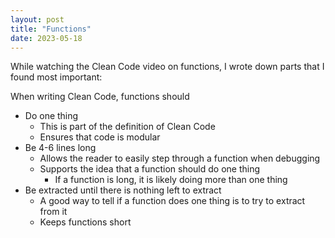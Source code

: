 ```yaml
---
layout: post
title: "Functions"
date: 2023-05-18
---
```


While watching the Clean Code video on functions, I wrote down parts that I found most important:

When writing Clean Code, functions should
* Do one thing
  * This is part of the definition of Clean Code
  * Ensures that code is modular
* Be 4-6 lines long
  * Allows the reader to easily step through a function when debugging
  * Supports the idea that a function should do one thing
    * If a function is long, it is likely doing more than one thing
* Be extracted until there is nothing left to extract
  * A good way to tell if a function does one thing is to try to extract from it
  * Keeps functions short